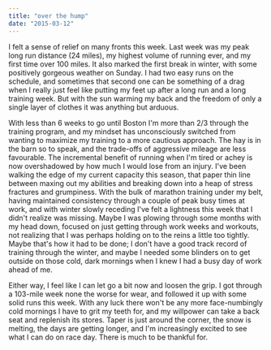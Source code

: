```yaml
---
title: "over the hump"
date: "2015-03-12"
---
```


I felt a sense of relief on many fronts this week. Last week was my peak long run distance (24 miles), my highest volume of running ever, and my first time over 100 miles. It also marked the first break in winter, with some positively gorgeous weather on Sunday. I had two easy runs on the schedule, and sometimes that second one can be something of a drag when I really just feel like putting my feet up after a long run and a long training week. But with the sun warming my back and the freedom of only a single layer of clothes it was anything but arduous. 

With less than 6 weeks to go until Boston I'm more than 2/3 through the training program, and my mindset has unconsciously switched from wanting to maximize my training to a more cautious approach. The hay is in the barn so to speak, and the trade-offs of aggressive mileage are less favourable. The incremental benefit of running when I'm tired or achey is now overshadowed by how much I would lose from an injury. I've been walking the edge of my current capacity this season, that paper thin line between maxing out my abilities and breaking down into a heap of stress fractures and grumpiness. With the bulk of marathon training under my belt, having maintained consistency through a couple of peak busy times at work, and with winter slowly receding I've felt a lightness this week that I didn't realize was missing. Maybe I was plowing through some months with my head down, focused on just getting through work weeks and workouts, not realizing that I was perhaps holding on to the reins a little too tightly. Maybe that's how it had to be done; I don't have a good track record of training through the winter, and maybe I needed some blinders on to get outside on those cold, dark mornings when I knew I had a busy day of work ahead of me.  

Either way, I feel like I can let go a bit now and loosen the grip. I got through a 103-mile week none the worse for wear, and followed it up with some solid runs this week. With any luck there won't be any more face-numbingly cold mornings I have to grit my teeth for, and my willpower can take a back seat and replenish its stores. Taper is just around the corner, the snow is melting, the days are getting longer, and I'm increasingly excited to see what I can do on race day. There is much to be thankful for. 